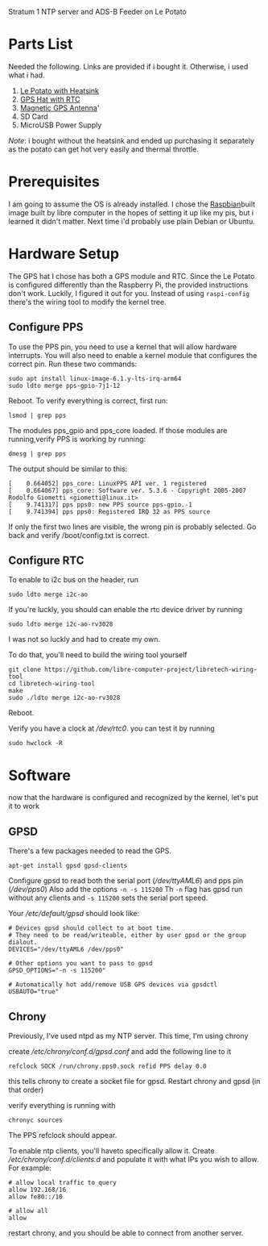 Stratum 1 NTP server and ADS-B Feeder on Le Potato

Parts List
==========
Needed the following. Links are provided if i bought it. Otherwise, i used what i had.

1. [Le Potato with Heatsink](https://www.amazon.com/Libre-Computer-Potato-Single-Heatsink/dp/B0BQG668P6)
1. [GPS Hat with RTC](https://v3.airspy.us/product/upu-rpi-gps-rtc/)
1. [Magnetic GPS Antenna](https://v3.airspy.us/product/ant-gps-m/)'
1. SD Card
1. MicroUSB Power Supply


*Note*: i bought without the heatsink and ended up purchasing it separately as the potato can get hot very easily and thermal throttle.

Prerequisites
=============

I am going to assume the OS is already installed. 
I chose the 
[Raspbian](http://www.raspbian.org/https://hub.libre.computer/t/raspbian-11-bullseye-for-libre-computer-boards/82)built
image built by libre computer in the hopes of setting it up like my pis, but i learned it didn't matter. 
Next time i'd probably use plain Debian or Ubuntu.



Hardware Setup
==============
The GPS hat I chose has both a GPS module and RTC.
Since the Le Potato is configured differently than the Raspberry Pi, the provided instructions don't work.
Luckily, I figured it out for you. Instead of using `raspi-config` there's the wiring tool to modify the kernel tree.

Configure PPS
-------------
To use the PPS pin, you need to use a kernel that will allow hardware interrupts. 
You will also need to enable a kernel module that configures the correct pin.
Run these two commands:
~~~
sudo apt install linux-image-6.1.y-lts-irq-arm64
sudo ldto merge pps-gpio-7j1-12
~~~

Reboot. To verify everything is correct, first run:
~~~
lsmod | grep pps
~~~

The modules pps_gpio and pps_core loaded. If those modules are running,verify PPS is working by running:
~~~
dmesg | grep pps
~~~



The output should be similar to this:
~~~
[    0.664052] pps_core: LinuxPPS API ver. 1 registered
[    0.664067] pps_core: Software ver. 5.3.6 - Copyright 2005-2007 Rodolfo Giometti <giometti@linux.it>
[    9.741317] pps pps0: new PPS source pps-gpio.-1
[    9.741394] pps pps0: Registered IRQ 32 as PPS source
~~~

If only the first two lines are visible, the wrong pin is probably selected. Go back and verify /boot/config.txt is correct.


Configure RTC
-------------
To enable to i2c bus on the header, run
~~~
sudo ldto merge i2c-ao
~~~

If you're luckly, you should can enable the rtc device driver by running
~~~
sudo ldto merge i2c-ao-rv3028
~~~

I was not so luckly and had to create my own.

To do that, you'll need to build the wiring tool yourself

~~~
git clone https://github.com/libre-computer-project/libretech-wiring-tool
cd libretech-wiring-tool
make
sudo ./ldto merge i2c-ao-rv3028
~~~

Reboot.

Verify you have a clock at _/dev/rtc0_. you can test it by running

~~~
sudo hwclock -R
~~~


Software
========
now that the hardware is configured and recognized by the kernel, let's put it to work


GPSD
----

There's a few packages needed to read the GPS.
~~~
apt-get install gpsd gpsd-clients
~~~

Configure gpsd to read both the serial port (_/dev/ttyAML6_) and pps pin (_/dev/pps0_)
Also add the options `-n -s 115200`
Th `-n` flag has gpsd run without any clients and `-s 115200` sets the serial port speed.

Your _/etc/default/gpsd_ should look like:
~~~
# Devices gpsd should collect to at boot time.
# They need to be read/writeable, either by user gpsd or the group dialout.
DEVICES="/dev/ttyAML6 /dev/pps0"

# Other options you want to pass to gpsd
GPSD_OPTIONS="-n -s 115200"

# Automatically hot add/remove USB GPS devices via gpsdctl
USBAUTO="true"
~~~

Chrony
------
Previously, I've used ntpd as my NTP server. This time, I'm using chrony

create _/etc/chrony/conf.d/gpsd.conf_ and add the following line to it
~~~
refclock SOCK /run/chrony.pps0.sock refid PPS delay 0.0
~~~

this tells chrony to create a socket file for gpsd.
Restart chrony and gpsd (in that order)

verify everything is running with
~~~
chronyc sources
~~~

The PPS refclock should appear.

To enable ntp clients, you'll haveto specifically allow it. Create _/etc/chrony/conf.d/clients.d_ and populate it with what IPs you wish to allow.
For example:
~~~
# allow local traffic to query
allow 192.168/16
allow fe80::/10

# allow all
allow
~~~

restart chrony, and you should be able to connect from another server.
